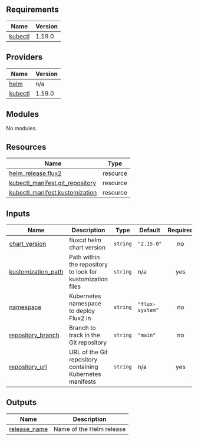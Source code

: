 <!-- BEGIN_TF_DOCS -->
## Requirements

| Name | Version |
|------|---------|
| <a name="requirement_kubectl"></a> [kubectl](#requirement\_kubectl) | 1.19.0 |

## Providers

| Name | Version |
|------|---------|
| <a name="provider_helm"></a> [helm](#provider\_helm) | n/a |
| <a name="provider_kubectl"></a> [kubectl](#provider\_kubectl) | 1.19.0 |

## Modules

No modules.

## Resources

| Name | Type |
|------|------|
| [helm_release.flux2](https://registry.terraform.io/providers/hashicorp/helm/latest/docs/resources/release) | resource |
| [kubectl_manifest.git_repository](https://registry.terraform.io/providers/gavinbunney/kubectl/1.19.0/docs/resources/manifest) | resource |
| [kubectl_manifest.kustomization](https://registry.terraform.io/providers/gavinbunney/kubectl/1.19.0/docs/resources/manifest) | resource |

## Inputs

| Name | Description | Type | Default | Required |
|------|-------------|------|---------|:--------:|
| <a name="input_chart_version"></a> [chart\_version](#input\_chart\_version) | fluxcd helm chart version | `string` | `"2.15.0"` | no |
| <a name="input_kustomization_path"></a> [kustomization\_path](#input\_kustomization\_path) | Path within the repository to look for kustomization files | `string` | n/a | yes |
| <a name="input_namespace"></a> [namespace](#input\_namespace) | Kubernetes namespace to deploy Flux2 in | `string` | `"flux-system"` | no |
| <a name="input_repository_branch"></a> [repository\_branch](#input\_repository\_branch) | Branch to track in the Git repository | `string` | `"main"` | no |
| <a name="input_repository_url"></a> [repository\_url](#input\_repository\_url) | URL of the Git repository containing Kubernetes manifests | `string` | n/a | yes |

## Outputs

| Name | Description |
|------|-------------|
| <a name="output_release_name"></a> [release\_name](#output\_release\_name) | Name of the Helm release |
<!-- END_TF_DOCS -->